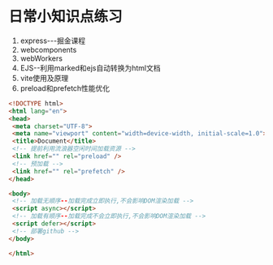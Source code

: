 # 日常小知识点练习
1. express---掘金课程
2. webcomponents
3. webWorkers
4. EJS--利用marked和ejs自动转换为html文档
5. vite使用及原理
6. preload和prefetch性能优化
 ```html
<!DOCTYPE html>
<html lang="en">
<head>
  <meta charset="UTF-8">
  <meta name="viewport" content="width=device-width, initial-scale=1.0">
  <title>Document</title>
  <!-- 提前利用流浪器空闲时间加载资源 -->
  <link href="" rel="preload" />
  <!-- 预加载 -->
  <link href="" rel="prefetch" />
</head>

<body>
  <!-- 加载无顺序--加载完成立即执行,不会影响DOM渲染加载 -->
  <script async></script>
  <!-- 加载有顺序--加载完成不会立即执行,不会影响DOM渲染加载 -->
  <script defer></script>
  <!-- 部署github -->
</body>

</html>
```
